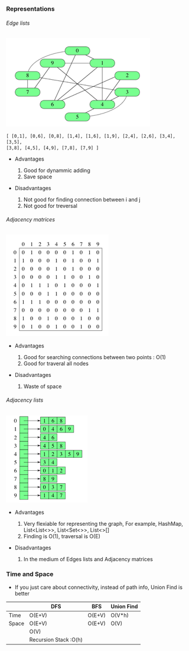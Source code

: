 ### Representations
###### Edge lists
![alt text](https://github.com/RagingPsyduck/Data-Structures-and-Algorithms-in-Java/blob/master/Graph/Pictures/edgelists.png "Logo Title Text 1")

```
[ [0,1], [0,6], [0,8], [1,4], [1,6], [1,9], [2,4], [2,6], [3,4], [3,5],
[3,8], [4,5], [4,9], [7,8], [7,9] ]
```
* Advantages 

  1. Good for dynammic adding
  2. Save space
  
* Disadvantages

  1. Not good for finding connection between i and j
  2. Not good for treversal

###### Adjacency matrices
![alt text](https://github.com/RagingPsyduck/Data-Structures-and-Algorithms-in-Java/blob/master/Graph/Pictures/adjacencymatrices.png "Logo Title Text 1")

* Advantages 

  1. Good for searching connections between two points : O(1)
  2. Good for traveral all nodes

* Disadvantages

  1. Waste of space 	
  
  
###### Adjacency lists
![alt text](https://github.com/RagingPsyduck/Data-Structures-and-Algorithms-in-Java/blob/master/Graph/Pictures/adjacencylist.png "Logo Title Text 1")

* Advantages
  1. Very flexiable for representing the graph, For example, HashMap, List<List<>>, List<Set<>>, List<>[]
  2. Finding is O(1), traversal is O(E) 
  
* Disadvantages 
  1. In the medium of Edges lists and Adjacency matrices

  
### Time and Space
* If you just care about connectivity, instead of path info, Union Find is better 

|       | DFS                   | BFS    | Union Find |
|-------|-----------------------|--------|------------|
| Time  | O(E+V)                | O(E+V) | O(V*h)     |
| Space | O(E+V)                | O(E+V) | O(V)       |
|       | O(V)                  |        |            |
|       | Recursion Stack :O(h) |        |            |
